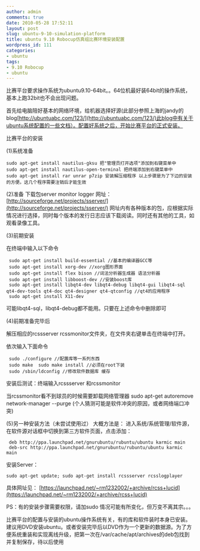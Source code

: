 ```yaml
---
author: admin
comments: true
date: 2010-05-28 17:52:11
layout: post
slug: ubuntu-9-10-simulation-platform
title: ubuntu 9.10 Robocup仿真组比赛环境安装配置
wordpress_id: 111
categories:
- ubuntu
tags:
- 9.10 Robocup
- ubuntu
---
```


比赛平台要求操作系统为ubuntu9.10-64bit。。64位机最好装64bit的操作系统，基本上跑32bit也不会出现问题。 

首先给电脑陪好基本的网络环境，给机器选择好源(此部分参照上海的jandy的blog[http://ubuntuabc.com/123/](http://ubuntuabc.com/123/)此blog中有关于ubuntu系统配置的一些文档）。配置好系统之后，开始比赛平台的正式安装。 

比赛平台的安装 

(1)系统准备 

    sudo apt-get install nautilus-gksu 把"管理员打开选项"添加到右键菜单中 
    sudo apt-get install nautilus-open-terminal 把终端添加到右键菜单中 
    sudo apt-get install rar unrar p7zip 安装解压缩程序 以上步骤是为了下边的安装的方便。这几个程序需要注销后才能生效 
	 
(2)准备 下载包server monitor logger 网址：[http://sourceforge.net/projects/sserver/](http://sourceforge.net/projects/sserver/)
网址内有各种版本的包，应根据实际情况进行选择，同时每个版本的发行日志应该下载阅读。同时还有其他的工具，如观看录像工具。

(3)前期安装 

在终端中输入以下命令

     sudo apt-get install build-essential //基本的编译器GCC等 
     sudo apt-get install xorg-dev //xorg图形界面
     sudo apt-get install flex bison //词法分析器生成器 语法分析器 
     sudo apt-get install libboost-dev //安装boost库 
     sudo apt-get install libqt4-dev libqt4-debug libqt4-gui libqt4-sql qt4-dev-tools qt4-doc qt4-designer qt4-qtconfig //qt4的应用程序 
     sudo apt-get install X11-dev 

可能libqt4-sql，libqt4-debug都不能用。只要在上述命令中删除即可 

(4)前期准备完毕后

 解压相应的rcssserver rcssmonitor文件夹，在文件夹右键单击在终端中打开。

 依次输入下面命令 

	 sudo ./configure //配置库等一系列东西 
	 sudo make  sudo make install //必须在root下装 
	 sudo /sbin/ldconfig //修改软件数据库 缓存 

 安装后测试：终端输入rcssserver 和rcssmonitor 

 当rcssmonitor看不到球员的时候需要卸载网络管理器  sudo apt-get autoremove network-manager --purge (个人猜测可能是软件冲突的原因，或者网络端口冲突) 

(5)另一种安装方法（未尝试使用过） 大概方法是： 进入系统/系统管理/软件源，在软件源对话框中切换到第三方软件页面，点击添加：

     deb http://ppa.launchpad.net/gnurubuntu/rubuntu/ubuntu karmic main 
     deb-src http://ppa.launchpad.net/gnurubuntu/rubuntu/ubuntu karmic main

安装Server： 

    sudo apt-get update; sudo apt-get install rcssserver rcsslogplayer 

具体网址见： [https://launchpad.net/~rm1232002/+archive/rcss+lucid](https://launchpad.net/~rm1232002/+archive/rcss+lucid)

PS：有的安装步骤需要权限，请加sudo 情况可能有所变化，但万变不离其宗。。。

比赛平台的配置与安装的ubuntu操作系统有关，有的库和软件装时本身已安装。建议用DVD安装ubuntu。或者安装完毕后以DVD作为一个更新的数据源。为了方便系统重装和实现离线升级，把第一次在/var/cache/apt/archives的deb包找到并复制保存，待以后使用

